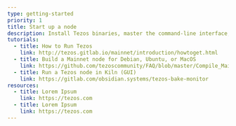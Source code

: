 ```yaml
---
type: getting-started
priority: 1
title: Start up a node
description: Install Tezos binaries, master the command-line interface, and start exploring the blockchain.
tutorials:
  - title: How to Run Tezos
    link: http://tezos.gitlab.io/mainnet/introduction/howtoget.html
  - title: Build a Mainnet node for Debian, Ubuntu, or MacOS
    link: https://github.com/tezoscommunity/FAQ/blob/master/Compile_Mainnet.md
  - title: Run a Tezos node in Kiln (GUI)
    link: https://gitlab.com/obsidian.systems/tezos-bake-monitor
resources:
  - title: Lorem Ipsum
    link: https://tezos.com
  - title: Lorem Ipsum
    link: https://tezos.com
---
```


